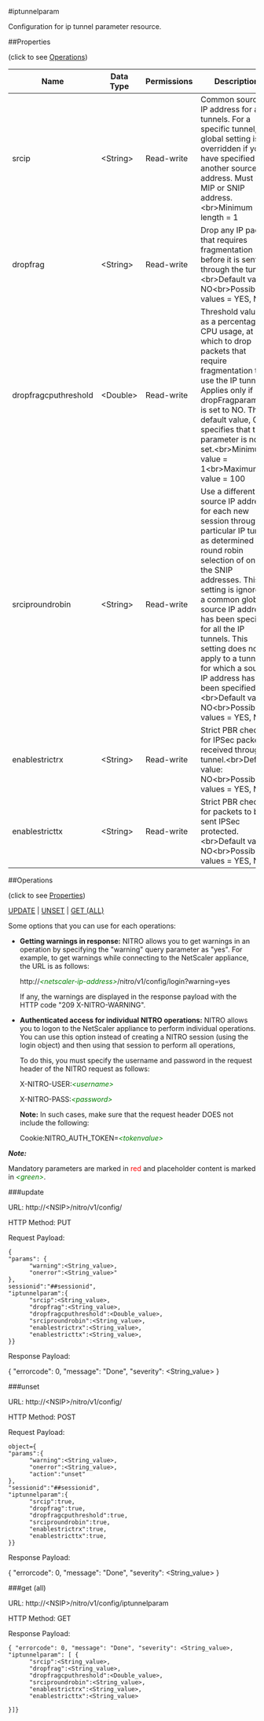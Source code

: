 #iptunnelparam

Configuration for ip tunnel parameter resource.


##Properties 
<span>(click to see [Operations](#operations))</span>


<table><thead><tr><th>Name</th><th> Data Type</th><th> Permissions</th><th>Description</th></tr></thead><tbody><tr><td>srcip</td><td>&lt;String></td><td>Read-write</td><td>Common source-IP address for all tunnels. For a specific tunnel, this global setting is overridden if you have specified another source IP address. Must be a MIP or SNIP address.&lt;br>Minimum length = 1</td><tr><tr><td>dropfrag</td><td>&lt;String></td><td>Read-write</td><td>Drop any IP packet that requires fragmentation before it is sent through the tunnel.&lt;br>Default value: NO&lt;br>Possible values = YES, NO</td><tr><tr><td>dropfragcputhreshold</td><td>&lt;Double></td><td>Read-write</td><td>Threshold value, as a percentage of CPU usage, at which to drop packets that require fragmentation to use the IP tunnel. Applies only if dropFragparameter is set to NO. The default value, 0, specifies that this parameter is not set.&lt;br>Minimum value = 1&lt;br>Maximum value = 100</td><tr><tr><td>srciproundrobin</td><td>&lt;String></td><td>Read-write</td><td>Use a different source IP address for each new session through a particular IP tunnel, as determined by round robin selection of one of the SNIP addresses. This setting is ignored if a common global source IP address has been specified for all the IP tunnels. This setting does not apply to a tunnel for which a source IP address has been specified.&lt;br>Default value: NO&lt;br>Possible values = YES, NO</td><tr><tr><td>enablestrictrx</td><td>&lt;String></td><td>Read-write</td><td>Strict PBR check for IPSec packets received through tunnel.&lt;br>Default value: NO&lt;br>Possible values = YES, NO</td><tr><tr><td>enablestricttx</td><td>&lt;String></td><td>Read-write</td><td>Strict PBR check for packets to be sent IPSec protected.&lt;br>Default value: NO&lt;br>Possible values = YES, NO</td><tr></tbody></table>
##Operations 
<span>(click to see [Properties](#properties))</span>


[UPDATE](#update) | [UNSET](#unset) | [GET (ALL)](#get-(all))


Some options that you can use for each operations:
<ul><li><p><b>Getting warnings in response:</b> NITRO allows you to get warnings in an operation by specifying the "warning" query parameter as "yes". For example, to get warnings while connecting to the NetScaler appliance, the URL is as follows:</p><p>http://<span style="color:green;font-style:italic;">&lt;netscaler-ip-address&gt;</span>/nitro/v1/config/login?warning=yes</p><p>If any, the warnings are displayed in the response payload with the HTTP code "209 X-NITRO-WARNING".</p></li><li><p><b>Authenticated access for individual NITRO operations:</b> NITRO allows you to logon to the NetScaler appliance to perform individual operations. You can use this option instead of creating a NITRO session (using the login object) and then using that session to perform all operations,</p><p>To do this, you must specify the username and password in the request header of the NITRO request as follows:</p><p>X-NITRO-USER:<span style="color:green;font-style:italic;">&lt;username&gt;</span></p><p>X-NITRO-PASS:<span style="color:green;font-style:italic;">&lt;password&gt;</span></p><p><b>Note:</b> In such cases, make sure that the request header DOES not include the following:</p><p>Cookie:NITRO_AUTH_TOKEN=<span style="color:green;font-style:italic;">&lt;tokenvalue&gt;</span></p></li></ul>



***Note:*** 
Mandatory parameters are marked in <span style="color:#FF0000;">red</span> and placeholder content is marked in <span style="color:green;font-style:italic">&lt;green&gt;</span>.

###update



URL: http://&lt;NSIP&gt;/nitro/v1/config/
HTTP Method: PUT
Request Payload: ```{"params": {      "warning":<String_value>,      "onerror":<String_value>"},sessionid":"##sessionid","iptunnelparam":{      "srcip":<String_value>,      "dropfrag":<String_value>,      "dropfragcputhreshold":<Double_value>,      "srciproundrobin":<String_value>,      "enablestrictrx":<String_value>,      "enablestricttx":<String_value>,}}```
Response Payload: 
{ "errorcode": 0, "message": "Done", "severity": <String_value> }


###unset



URL: http://&lt;NSIP&gt;/nitro/v1/config/
HTTP Method: POST
Request Payload: ```object={"params":{      "warning":<String_value>,      "onerror":<String_value>,      "action":"unset"},"sessionid":"##sessionid","iptunnelparam":{      "srcip":true,      "dropfrag":true,      "dropfragcputhreshold":true,      "srciproundrobin":true,      "enablestrictrx":true,      "enablestricttx":true,}}```
Response Payload: 
{ "errorcode": 0, "message": "Done", "severity": <String_value> }


###get (all)



URL: http://&lt;NSIP&gt;/nitro/v1/config/iptunnelparam
HTTP Method: GET
Response Payload: ```{ "errorcode": 0, "message": "Done", "severity": <String_value>, "iptunnelparam": [ {      "srcip":<String_value>,      "dropfrag":<String_value>,      "dropfragcputhreshold":<Double_value>,      "srciproundrobin":<String_value>,      "enablestrictrx":<String_value>,      "enablestricttx":<String_value>}]}```



